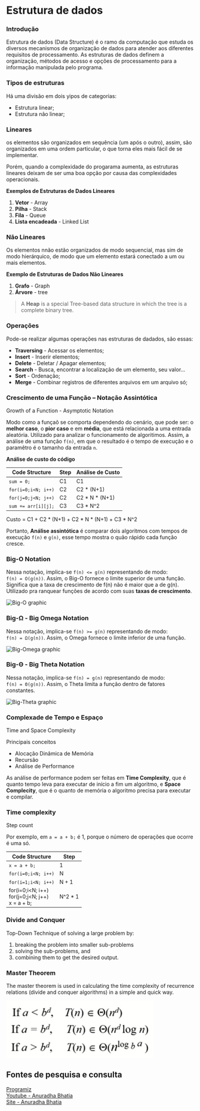 # Estrutura de dados

### Introdução
Estrutura de dados (Data Structure) é o ramo da computação que estuda os diversos mecanismos de organização de dados para atender aos diferentes requisitos de processamento. As estruturas de dados definem a organização, métodos de acesso e opções de processamento para a informação manipulada pelo programa.

### Tipos de estruturas
Há uma divisão em dois yipos de categorias:
- Estrutura linear;
- Estrutura não linear;

### Lineares
os elementos são organizados em sequência (um após o outro), assim, são organizados em uma ordem particular, o que torna eles mais fácil de se implementar.

Porém, quando a complexidade do progarama aumenta, as estruturas lineares deixam de ser uma boa opção por causa das complexidades operacionais.

**Exemplos de Estruturas de Dados Lineares**
1. **Vetor** - Array
2. **Pilha** - Stack
3. **Fila** - Queue
4. **Lista encadeada** - Linked List

### Não Lineares
Os elementos nnão estão organizados de modo sequencial, mas sim de modo hierárquico, de modo que um elemento estará conectado a um ou mais elementos.

**Exemplo de Estruturas de Dados Não Lineares**
1. **Grafo** - Graph
2. **Árvore** - tree
> A **Heap** is a special Tree-based data structure in which the tree is a complete binary tree.

### Operações
Pode-se realizar algumas operações nas estruturas de dadados, são essas: <br>
- **Traversing** - Acessar os elementos;
- **Insert** - Inserir elementos;
- **Delete** - Deletar / Apagar elementos;
- **Search** - Busca, encontrar a localização de um elemento, seu valor...
- **Sort** - Ordenação;
- **Merge** - Combinar registros de diferentes arquivos em um arquivo só;

### Crescimento de uma Função – Notação Assintótica
Growth of a Function - Asymptotic Notation

Modo como a funçaõ se comporta dependendo do cenário, que pode ser: o **melhor caso**, o **pior caso** e em **média**, que está relacionada a uma entrada aleatória. Utilizado para analizar o funcionamento de algoritimos. Assim, a análise de uma função `f(n)`, em que o resultado é o tempo de execução e o paramêtro é o tamanho da entrada `n`.

**Análise de custo do código**

| Code Structure      | Step | Análise de Custo | 
|---------------------| ---- |------------------|
| `sum = 0;`          | C1   | C1               |
| `for(i=0;i<N; i++)` | C2   | C2 * (N+1)       |
| `for(j=0;j<N; j++)` | C2   | C2 * N * (N+1)   |
| `sum += arr[i][j];` | C3   | C3 * N^2         |

Custo = C1 + C2 * (N+1) + C2 * N * (N+1) + C3 * N^2

Portanto, **Análise assintótica** é comparar dois algoritmos com tempos de execução `f(n)` e `g(n)`, esse tempo mostra o quão rápido cada função cresce.

### Big-O Notation
Nessa notação, implica-se `f(n) <= g(n)` representando de modo:<br>
`f(n) = O(g(n))`. Assim, o Big-O fornece o limite superior de uma função.<br>
Significa que a taxa de crescimento de f(n) não é maior que a de g(n).<br>
Utilizado pra ranquear funções de acordo com suas **taxas de crescimento**.

<img src="https://cdn.programiz.com/sites/tutorial2program/files/big0.png" height="256" alt="Big-O graphic" />

###  Big-Ω - Big Omega Notation
Nessa notação, implica-se `f(n) >= g(n)` representando de modo:<br>
`f(n) = Ω(g(n))`. Assim, o Omega fornece o limite inferior de uma função.

<img src="https://cdn.programiz.com/sites/tutorial2program/files/omega.png" height="256" alt="Big-Omega graphic" />

### Big-Θ - Big Theta Notation
Nessa notação, implica-se `f(n) = g(n)` representando de modo:<br>
`f(n) = Θ(g(n))`. Assim, o Theta limita a função dentro de fatores constantes.

<img src="https://cdn.programiz.com/sites/tutorial2program/files/theta.png" height="256" alt="Big-Theta graphic" />

### Complexade de Tempo e Espaço
Time and Space Complexity

Principais conceitos
- Alocação Dinâmica de Memória
- Recursão
- Análise de Performance

As análise de performance podem ser feitas em **Time Complexity**, que é quanto tempo leva para executar de início a fim um algoritmo, e **Space Complecity**, que é o quanto de memória o algoritmo precisa para executar e compilar.

### Time complexity
Step count

Por exemplo, em `a = a + b;` é 1, porque o número de operações que ocorre é uma só.

| Code Structure      | Step |
|---------------------| ---- |
| `x = a + b;`        |  1   | 
| `for(i=0;i<N; i++)` |  N   |
| `for(i=1;i<N; i++)` |  N + 1  |
| for(i=0;i<N; i++) <br> for(j=0;j<N; j++) <br> x = a + b; |  N^2 * 1|

### Divide and Conquer
Top-Down Technique of solving a large problem by:
1. breaking the problem into smaller sub-problems
2. solving the sub-problems, and
3. combining them to get the desired output.

### Master Theorem
The master theorem is used in calculating the time complexity of recurrence relations (divide and conquer algorithms) in a simple and quick way.

![Master Theorem](/masterTheorem.png)

## Fontes de pesquisa e consulta

[Programiz](https://www.programiz.com/dsa)<br>
[Youtube - Anuradha Bhatia](https://youtube.com/playlist?list=PLHQFMjPRZUiLyjUXG-CypQ13xwu4hjN3f&si=okyaupM4Tgb4ycIe)<br>
[Site - Anuradha Bhatia](https://www.anuradhabhatia.com/)<br>
